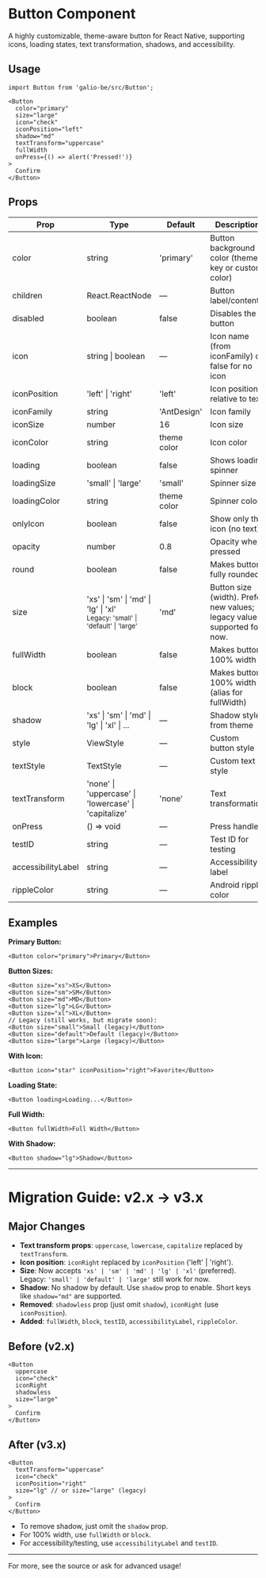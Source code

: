 # Button Component

A highly customizable, theme-aware button for React Native, supporting icons, loading states, text transformation, shadows, and accessibility.

## Usage

```tsx
import Button from 'galio-be/src/Button';

<Button
  color="primary"
  size="large"
  icon="check"
  iconPosition="left"
  shadow="md"
  textTransform="uppercase"
  fullWidth
  onPress={() => alert('Pressed!')}
>
  Confirm
</Button>
```

## Props

| Prop                | Type                                              | Default      | Description                                                      |
|---------------------|---------------------------------------------------|--------------|------------------------------------------------------------------|
| color               | string                                            | 'primary'    | Button background color (theme key or custom color)              |
| children            | React.ReactNode                                   | —            | Button label/content                                             |
| disabled            | boolean                                           | false        | Disables the button                                             |
| icon                | string \| boolean                                 | —            | Icon name (from iconFamily) or false for no icon                 |
| iconPosition        | 'left' \| 'right'                                 | 'left'       | Icon position relative to text                                   |
| iconFamily          | string                                            | 'AntDesign'  | Icon family                                                     |
| iconSize            | number                                            | 16           | Icon size                                                       |
| iconColor           | string                                            | theme color  | Icon color                                                      |
| loading             | boolean                                           | false        | Shows loading spinner                                           |
| loadingSize         | 'small' \| 'large'                                | 'small'      | Spinner size                                                    |
| loadingColor        | string                                            | theme color  | Spinner color                                                   |
| onlyIcon            | boolean                                           | false        | Show only the icon (no text)                                    |
| opacity             | number                                            | 0.8          | Opacity when pressed                                            |
| round               | boolean                                           | false        | Makes button fully rounded                                      |
| size                | 'xs' \| 'sm' \| 'md' \| 'lg' \| 'xl' <br> <sub>Legacy: 'small' \| 'default' \| 'large'</sub> | 'md' | Button size (width). Prefer new values; legacy values supported for now. |
| fullWidth           | boolean                                           | false        | Makes button 100% width                                         |
| block               | boolean                                           | false        | Makes button 100% width (alias for fullWidth)                   |
| shadow              | 'xs' \| 'sm' \| 'md' \| 'lg' \| 'xl' \| ...      | —            | Shadow style from theme                                         |
| style               | ViewStyle                                         | —            | Custom button style                                             |
| textStyle           | TextStyle                                         | —            | Custom text style                                               |
| textTransform       | 'none' \| 'uppercase' \| 'lowercase' \| 'capitalize' | 'none'       | Text transformation                                             |
| onPress             | () => void                                        | —            | Press handler                                                   |
| testID              | string                                            | —            | Test ID for testing                                             |
| accessibilityLabel  | string                                            | —            | Accessibility label                                             |
| rippleColor         | string                                            | —            | Android ripple color                                            |

## Examples

**Primary Button:**
```tsx
<Button color="primary">Primary</Button>
```


**Button Sizes:**
```tsx
<Button size="xs">XS</Button>
<Button size="sm">SM</Button>
<Button size="md">MD</Button>
<Button size="lg">LG</Button>
<Button size="xl">XL</Button>
// Legacy (still works, but migrate soon):
<Button size="small">Small (legacy)</Button>
<Button size="default">Default (legacy)</Button>
<Button size="large">Large (legacy)</Button>
```

**With Icon:**
```tsx
<Button icon="star" iconPosition="right">Favorite</Button>
```

**Loading State:**
```tsx
<Button loading>Loading...</Button>
```

**Full Width:**
```tsx
<Button fullWidth>Full Width</Button>
```

**With Shadow:**
```tsx
<Button shadow="lg">Shadow</Button>
```

---


# Migration Guide: v2.x → v3.x

## Major Changes
- **Text transform props**: `uppercase`, `lowercase`, `capitalize` replaced by `textTransform`.
- **Icon position**: `iconRight` replaced by `iconPosition` ('left' | 'right').
- **Size**: Now accepts `'xs' | 'sm' | 'md' | 'lg' | 'xl'` (preferred). Legacy: `'small' | 'default' | 'large'` still work for now.
- **Shadow**: No shadow by default. Use `shadow` prop to enable. Short keys like `shadow="md"` are supported.
- **Removed**: `shadowless` prop (just omit `shadow`), `iconRight` (use `iconPosition`).
- **Added**: `fullWidth`, `block`, `testID`, `accessibilityLabel`, `rippleColor`.

## Before (v2.x)
```tsx
<Button
  uppercase
  icon="check"
  iconRight
  shadowless
  size="large"
>
  Confirm
</Button>
```

## After (v3.x)
```tsx
<Button
  textTransform="uppercase"
  icon="check"
  iconPosition="right"
  size="lg" // or size="large" (legacy)
>
  Confirm
</Button>
```

- To remove shadow, just omit the `shadow` prop.
- For 100% width, use `fullWidth` or `block`.
- For accessibility/testing, use `accessibilityLabel` and `testID`.

---

For more, see the source or ask for advanced usage!

